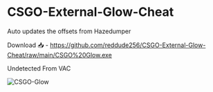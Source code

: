 # CSGO-External-Glow-Cheat
Auto updates the offsets from Hazedumper

Download 📥 - https://github.com/reddude256/CSGO-External-Glow-Cheat/raw/main/CSGO%20Glow.exe

Undetected From VAC

<img src="https://i.ibb.co/1mPc19K/CSGO-Glow.png" alt="CSGO-Glow" border="0">
